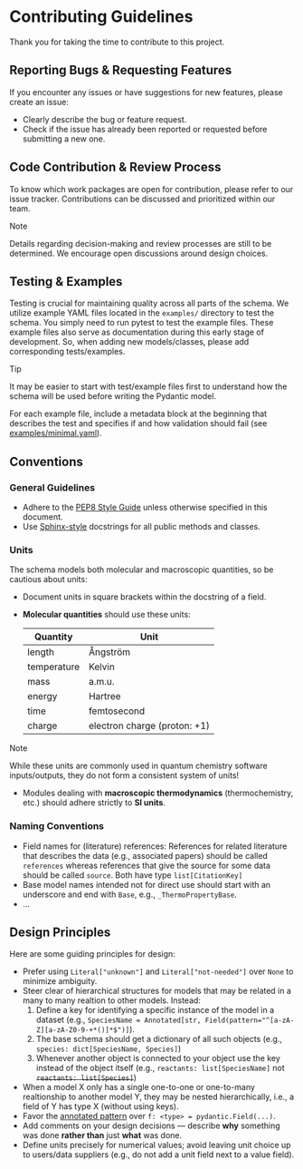# Contributing Guidelines

Thank you for taking the time to contribute to this project.

## Reporting Bugs & Requesting Features

If you encounter any issues or have suggestions for new features, please create an issue:

- Clearly describe the bug or feature request.
- Check if the issue has already been reported or requested before submitting a new one.

## Code Contribution & Review Process

To know which work packages are open for contribution, please refer to our issue tracker. Contributions can be discussed and prioritized within our team.

> [!NOTE]
> Details regarding decision-making and review processes are still to be determined. We encourage open discussions around design choices.


## Testing & Examples

Testing is crucial for maintaining quality across all parts of the schema. We utilize example YAML files located in the `examples/` directory to test the schema. You simply need to run pytest to test the example files. These example files also serve as documentation during this early stage of development.
So, when adding new models/classes, please add corresponding tests/examples.

> [!TIP]
> It may be easier to start with test/example files first to understand how the schema will be used before writing the Pydantic model.

For each example file, include a metadata block at the beginning that describes the test and specifies if and how validation should fail (see [examples/minimal.yaml](examples/minimal.yaml)).

## Conventions

### General Guidelines

- Adhere to the [PEP8 Style Guide](https://peps.python.org/pep-0008/) unless otherwise specified in this document.
- Use [Sphinx-style](https://sphinx-rtd-tutorial.readthedocs.io/en/latest/docstrings.html) docstrings for all public methods and classes.

### Units

The schema models both molecular and macroscopic quantities, so be cautious about units:
- Document units in square brackets within the docstring of a field.
- **Molecular quantities** should use these units:

    | Quantity    | Unit        |
    |-------------|-------------|
    | length      | Ångström    |
    | temperature  | Kelvin      |
    | mass        | a.m.u.     |
    | energy      | Hartree     |
    | time        | femtosecond  |
    | charge      | electron charge (proton: +1) |

> [!NOTE]
> While these units are commonly used in quantum chemistry software inputs/outputs, they do not form a consistent system of units!

- Modules dealing with **macroscopic thermodynamics** (thermochemistry, etc.) should adhere strictly to **SI units**.

### Naming Conventions

- Field names for (literature) references: References for related literature that describes the data (e.g., associated papers) should be called `references` whereas references that give the source for some data should be called `source`. Both have type `list[CitationKey]`
- Base model names intended not for direct use should start with an underscore and end with `Base`, e.g., `_ThermoPropertyBase`.
- ...

## Design Principles

Here are some guiding principles for design:

- Prefer using `Literal["unknown"]` and `Literal["not-needed"]` over `None` to minimize ambiguity.
- Steer clear of hierarchical structures for models that may be related in a many to many realtion to other models. Instead:
    1. Define a key for identifying a specific instance of the model in a dataset (e.g., `SpeciesName = Annotated[str, Field(pattern="^[a-zA-Z][a-zA-Z0-9-+*()]*$")]`).
    2. The base schema should get a dictionary of all such objects (e.g., `species: dict[SpeciesName, Species]`)
    3. Whenever another object is connected to your object use the key instead of the object itself (e.g., `reactants: list[SpeciesName]` not ~~`reactants: list[Species]`~~)
- When a model X only has a single one-to-one or one-to-many realtionship to another model Y, they may be nested hierarchically, i.e., a field of Y has type X (without using keys).
- Favor the [annotated pattern](https://docs.pydantic.dev/latest/concepts/fields/#the-annotated-pattern) over `f: <type> = pydantic.Field(...)`.
- Add comments on your design decisions — describe **why** something was done **rather than** just **what** was done.
- Define units precisely for numerical values; avoid leaving unit choice up to users/data suppliers (e.g., do not add a unit field next to a value field).
